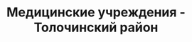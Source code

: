 ---
district_id: 2-19-0
district_name: Толочинский район
title: Медицинские учреждения - Толочинский район
---